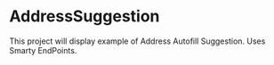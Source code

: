 # AddressSuggestion
This project will display example of Address Autofill Suggestion. Uses Smarty EndPoints.
